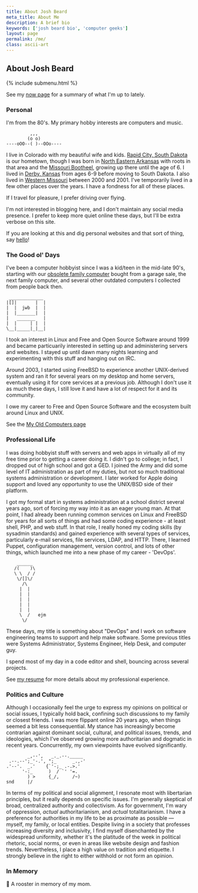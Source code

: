 ```yaml
---
title: About Josh Beard
meta_title: About Me
description: A brief bio
keywords: ['josh beard bio', 'computer geeks']
layout: page
permalink: /me/
class: ascii-art
---
```

## About Josh Beard

{% include submenu.html %}

See my [now page](/now) for a summary of what I'm up to lately.

### Personal

I'm from the 80's. My primary hobby interests are computers and music.

```ascii-art
         ,,,
        (o o)
----oOO--( )--OOo----
```

I live in Colorado with my beautiful wife and kids.
[Rapid City, South Dakota](https://en.wikipedia.org/wiki/Rapid_City,_South_Dakota)
is our hometown, though I was born in
[North Eastern Arkansas](https://en.wikipedia.org/wiki/Arkansas_Delta)
with roots in that area and the
[Missouri Bootheel](https://en.wikipedia.org/wiki/Missouri_Bootheel),
growing up there until the age of 6. I lived in
[Derby, Kansas](https://en.wikipedia.org/wiki/Derby,_Kansas)
from ages 6-9 before moving to South Dakota. I also lived in [Western Missouri](https://en.wikipedia.org/wiki/Whiteman_Air_Force_Base)
between 2000 and 2001. I've temporarily lived in a few other places over the
years. I have a fondness for all of these places.

If I travel for pleasure, I prefer driving over flying.

I'm not interested in blogging here, and I don't maintain any social media
presence. I prefer to keep more quiet online these days, but I'll be extra
verbose on this site.

If you are looking at this and dig personal websites and that sort of thing,
say [hello](mailto:hello@joshbeard.me)!

### The Good ol' Days

I've been a computer hobbyist since I was a kid/teen in the mid-late 90's,
starting with our [obsolete family computer](https://en.wikipedia.org/wiki/Commodore_PC_compatible_systems)
bought from a garage sale, the next family computer, and several other outdated
computers I collected from people back then.


```ascii-art-left
 _____________
|[]|       |  |
|  |  jwb  |  |
|  |_______|  |
|   _______   |
|  |     | |  |
\__|_____|_|__|
```

I took an interest in Linux and Free and Open Source Software around 1999 and
became particuarily interested in setting up and administering servers and
websites. I stayed up until dawn many nights learning and experimenting with
this stuff and hanging out on IRC.

Around 2003, I started using FreeBSD to experience another UNIX-derived system
and ran it for several years on my desktop and home servers, eventually using
it for core services at a previous job. Although I don't use it as much these
days, I still love it and have a lot of respect for it and its community.

I owe my career to Free and Open Source Software and the ecosystem built around
Linux and UNIX.

See the [My Old Computers page](/old-computers.html)

### Professional Life

I was doing hobbyist stuff with servers and web apps in virtually all of my free
time prior to getting a career doing it. I didn't go to college; in fact, I
dropped out of high school and got a GED. I joined the Army and did some level
of IT administration as part of my duties, but not so much traditional systems
administration or development. I later worked for Apple doing support and loved
any opportunity to use the UNIX/BSD side of their platform.

I got my formal start in systems administration at a school district several
years ago, sort of forcing my way into it as an eager young man. At that point,
I had already been running common services on Linux and FreeBSD for years for
all sorts of things and had some coding experience - at least shell, PHP, and
web stuff. In that role, I really honed my coding skills (by sysadmin standards)
and gained experience with several types of services, particularly
e-mail services, file services, LDAP, and HTTP. There, I learned Puppet,
configuration management, version control, and lots of other things, which
launched me into a new phase of my
career - 'DevOps'.

```ascii-art-right
    ______
   /(    )\
   \ \  / /
    \/[]\/
      /\
     |  |
     |  |
     |  |
     |  |
     |  |
     \  /   ejm
      \/
```

These days, my title is something about "DevOps" and I work on software
engineering teams to support and help make software. Some previous titles were
Systems Administrator, Systems Engineer, Help Desk, and computer guy.

I spend most of my day in a code editor and shell, bouncing across several
projects.

See [my resume](/resume) for more details about my professional experience.

### Politics and Culture

Although I occasionally feel the urge to express my opinions on political or
social issues, I typically hold back, confining such discussions to my family
or closest friends. I was more flippant online 20 years ago, when things
seemed a bit less consequential. My stance has increasingly become contrarian
against dominant social, cultural, and political issues, trends, and
ideologies, which I've observed growing more authoritarian and dogmatic in
recent years. Concurrently, my own viewpoints have evolved significantly.

```ascii-art-left
        _,--',   _._.--._____
 .--.--';_'-.', ";_      _.,-'
.'--'.  _.'    {`'-;_ .-.>.'
      '-:_      )  / `' '=.
        ) >     {_/,     /~)
snd     |/
```

In terms of my political and social alignment, I resonate most with libertarian
principles, but it really depends on specific issues. I'm generally skeptical
of broad, centralized authority and collectivism. As for government, I'm wary
of oppression, _actual_ authoritarianism, and _actual_ totalitarianism. I have
a preference for authorities in my life to be as proximate as possible —
myself, my family, or local entities. Despite living in a society that
professes increasing diversity and inclusivity, I find myself disenchanted by
the widespread uniformity, whether it's the platitude of the week in political
rhetoric, social norms, or even in areas like website design and fashion
trends. Nevertheless, I place a high value on tradition and etiquette.
I strongly believe in the right to either withhold or not form an opinion.

### In Memory

🐓 A rooster in memory of my mom.
